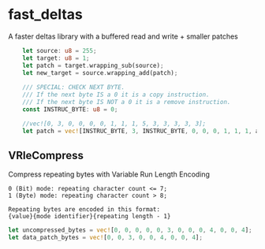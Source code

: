 # fast_deltas
A faster deltas library with a buffered read and write + smaller patches

```rust
    let source: u8 = 255;
    let target: u8 = 1;
    let patch = target.wrapping_sub(source);
    let new_target = source.wrapping_add(patch);
    
    /// SPECIAL: CHECK NEXT BYTE.   
    /// If the next byte IS a 0 it is a copy instruction.
    /// If the next byte IS NOT a 0 it is a remove instruction.
    const INSTRUC_BYTE: u8 = 0;

    //vec![0, 3, 0, 0, 0, 0, 1, 1, 1, 5, 3, 3, 3, 3, 3];
    let patch = vec![INSTRUC_BYTE, 3, INSTRUC_BYTE, 0, 0, 0, 1, 1, 1, add_instruction_len, 3, 3, 3, 3, 3];
```

## VRleCompress
Compress repeating bytes with Variable Run Length Encoding

```
0 (Bit) mode: repeating character count <= 7;
1 (Byte) mode: repeating character count > 8;
```

```
Repeating bytes are encoded in this format: 
{value}{mode identifier}{repeating length - 1}
```

```rust
let uncompressed_bytes = vec![0, 0, 0, 0, 0, 3, 0, 0, 0, 4, 0, 0, 4];
let data_patch_bytes = vec![0, 0, 3, 0, 0, 4, 0, 0, 4];
```